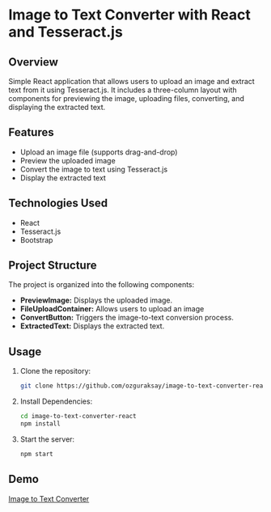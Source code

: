 # Image to Text Converter with React and Tesseract.js

## Overview

Simple React application that allows users to upload an image and extract text from it using Tesseract.js. It includes a three-column layout with components for previewing the image, uploading files, converting, and displaying the extracted text.

## Features

- Upload an image file (supports drag-and-drop)
- Preview the uploaded image
- Convert the image to text using Tesseract.js
- Display the extracted text

## Technologies Used

- React
- Tesseract.js
- Bootstrap

## Project Structure

The project is organized into the following components:

- **PreviewImage:** Displays the uploaded image.
- **FileUploadContainer:** Allows users to upload an image
- **ConvertButton:** Triggers the image-to-text conversion process.
- **ExtractedText:** Displays the extracted text.

## Usage

1. Clone the repository:

   ```bash
   git clone https://github.com/ozguraksay/image-to-text-converter-react.git

2. Install Dependencies:

   ```bash
   cd image-to-text-converter-react
   npm install

3. Start the server:

   ```bash
   npm start

## Demo
<a href="https://image-to-text-converter-react.vercel.app" target="_blank">Image to Text Converter</a>
